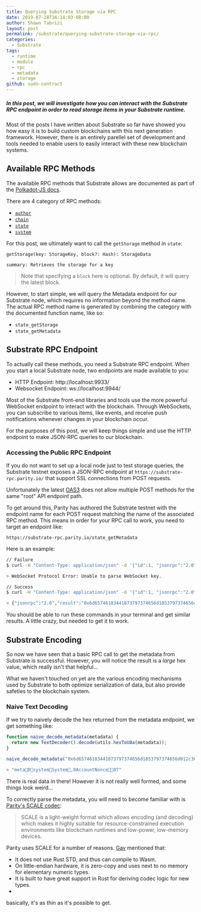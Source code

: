 ```yaml
---
title: Querying Substrate Storage via RPC
date: 2019-07-28T16:14:03-08:00
author: Shawn Tabrizi
layout: post
permalink: /substrate/querying-substrate-storage-via-rpc/
categories:
  - Substrate
tags:
  - runtime
  - module
  - rpc
  - metadata
  - storage
github: sudo-contract
---
```


##### In this post, we will investigate how you can interact with the Substrate RPC endpoint in order to read storage items in your Substrate runtime.

Most of the posts I have written about Substrate so far have showed you how easy it is to build custom blockchains with this next generation framework. However, there is an entirely parellel set of development and tools needed to enable users to easily interact with these new blockchain systems.

## Available RPC Methods

The available RPC methods that Substrate allows are documented as part of the [Polkadot-JS docs](https://polkadot.js.org/api/METHODS_RPC.html).

There are 4 category of RPC methods:

* [`author`](https://polkadot.js.org/api/METHODS_RPC.html#author)
* [`chain`](https://polkadot.js.org/api/METHODS_RPC.html#chain)
* [`state`](https://polkadot.js.org/api/METHODS_RPC.html#state)
* [`system`](https://polkadot.js.org/api/METHODS_RPC.html#system)

For this post, we ultimately want to call the `getStorage` method in `state`:

```
getStorage(key: StorageKey, block?: Hash): StorageData

summary: Retrieves the storage for a key
```

> Note that specifying a `block` here is optional. By default, it will query the latest block.

However, to start simple, we will query the Metadata endpoint for our Substrate node, which requires no information beyond the method name. The actual RPC method name is generated by combining the category with the documented function name, like so:

* `state_getStorage`
* `state_getMetadata`

## Substrate RPC Endpoint

To actually call these methods, you need a Substrate RPC endpoint. When you start a local Substrate node, two endpoints are made available to you:

* HTTP Endpoint: http://localhost:9933/
* Websocket Endpoint: ws://localhost:9944/

Most of the Substrate front-end libraries and tools use the more powerful WebSocket endpoint to interact with the blockchain. Through WebSockets, you can subscribe to various items, like events, and receive push notifications whenever changes in your blockchain occur.

For the purposes of this post, we will keep things simple and use the HTTP endpoint to make JSON-RPC queries to our blockchain.

### Accessing the Public RPC Endpoint

If you do not want to set up a local node just to test storage queries, the Substrate testnet exposes a JSON-RPC endpoint at `https://substrate-rpc.parity.io/` that support SSL connections from POST requests.

Unfortunately the latest [OAS3](https://swagger.io/docs/specification/paths-and-operations/) does not allow multiple POST methods for the same "root" API endpoint path.

To get around this, Parity has authored the Substrate testnet with the endpoint name for each POST request matching the name of the associated RPC method. This means in order for your RPC call to work, you need to target an endpoint like:

```
https://substrate-rpc.parity.io/state_getMetadata
```

Here is an example:

```bash
// Failure
$ curl -H "Content-Type: application/json" -d '{"id":1, "jsonrpc":"2.0", "method": "state_getMetadata"}' https://substrate-rpc.parity.io

> WebSocket Protocol Error: Unable to parse WebSocket key.

// Success
$ curl -H "Content-Type: application/json" -d '{"id":1, "jsonrpc":"2.0", "method": "state_getMetadata"}' https://substrate-rpc.parity.io/state_getMetadata

> {"jsonrpc":"2.0","result":"0x6d65746103441873797374656d1853797374656d012c304163636f756e744e6f6e636501013054...
```

You should be able to run these commands in your terminal and get similar results. A little crazy, but needed to get it to work.

## Substrate Encoding

So now we have seen that a basic RPC call to get the metadata from Substrate is successful. However, you will notice the result is a _large_ hex value, which really isn't that helpful...

What we haven't touched on yet are the various encoding mechanisms used by Substrate to both optimize serialization of data, but also provide safeties to the blockchain system.

### Naive Text Decoding

If we try to naively decode the hex returned from the metadata endpoint, we get something like:

```javascript
function naive_decode_metadata(metadata) {
  return new TextDecoder().decode(utils.hexToU8a(metadata));
}

naive_decode_metadata("0x6d65746103441873797374656d1853797374656d012c304163636f756e744e6f6e636501013054")

> "metaDsystemSystem,0AccountNonce0T"
```

There is real data in there! However it is not really well formed, and some things look weird...

To correctly parse the metadata, you will need to become familiar with is [Parity's SCALE codec](https://github.com/paritytech/parity-scale-codec):

> SCALE is a light-weight format which allows encoding (and decoding) which makes it highly suitable for resource-constrained execution environments like blockchain runtimes and low-power, low-memory devices.

Parity uses SCALE for a number of reasons. [Gav](https://github.com/gavofyork) mentioned that:
* It does not use Rust STD, and thus can compile to Wasm.
* On little-endian hardware, it is zero-copy and uses next to no memory for elementary numeric types.
* It is built to have great support in Rust for deriving codec logic for new types.
* 
basically, it's as thin as it's possible to get.